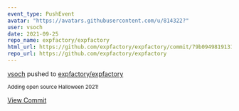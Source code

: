 ```yaml
---
event_type: PushEvent
avatar: "https://avatars.githubusercontent.com/u/814322?"
user: vsoch
date: 2021-09-25
repo_name: expfactory/expfactory
html_url: https://github.com/expfactory/expfactory/commit/79b094981913146273f3dd1823aefc982ba28124
repo_url: https://github.com/expfactory/expfactory
---
```


<a href='https://github.com/vsoch' target='_blank'>vsoch</a> pushed to <a href='https://github.com/expfactory/expfactory' target='_blank'>expfactory/expfactory</a>

<small>Adding open source Halloween 2021!</small>

<a href='https://github.com/expfactory/expfactory/commit/79b094981913146273f3dd1823aefc982ba28124' target='_blank'>View Commit</a>